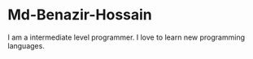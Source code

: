 # Md-Benazir-Hossain
I am a intermediate level programmer. I love to learn new programming languages.
